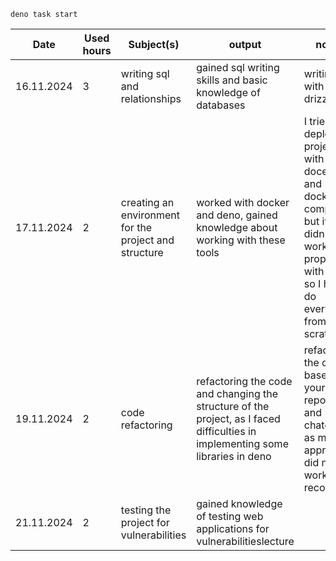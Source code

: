 ```
deno task start
```

| Date       | Used hours | Subject(s)                                            | output                                                                                                                         | notes                                                                                                                                          |
| ---------- | ---------- | ----------------------------------------------------- | ------------------------------------------------------------------------------------------------------------------------------ | ---------------------------------------------------------------------------------------------------------------------------------------------- |
| 16.11.2024 | 3          | writing sql and relationships                         | gained sql writing skills and basic knowledge of databases                                                                     | writing sql with orm drizzle                                                                                                                   |
| 17.11.2024 | 2          | creating an environment for the project and structure | worked with docker and deno, gained knowledge about working with these tools                                                   | I tried to deploy the project with docerfile and docker compose, but it didn't work properly with deno, so I had to do everything from scratch |
| 19.11.2024 | 2          | code refactoring                                      | refactoring the code and changing the structure of the project, as I faced difficulties in implementing some libraries in deno | refactored the code based on your repository, and chatgpt, as my approach did not work recording                                               |
| 21.11.2024 | 2          | testing the project for vulnerabilities               | gained knowledge of testing web applications for vulnerabilitieslecture                                                        |                                                                                                                                                |
